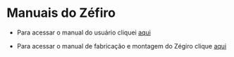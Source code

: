 # Manuais do Zéfiro

- Para acessar o manual do usuário cliquei [aqui](https://drive.google.com/file/d/1550QK5K7HmZ8PgXcx7gmY0pfQiDIR8oe/view?usp=sharing)

- Para acessar o manual de fabricação e montagem do Zégiro clique [aqui](https://drive.google.com/file/d/1h8EoKmzBFacQL80vF7zMTyMg6GAkYwRT/view?usp=sharing)